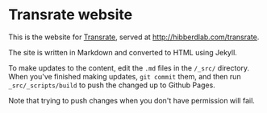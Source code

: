 # Transrate website

This is the website for [Transrate](http://github.com/Blahah/transrate), served at http://hibberdlab.com/transrate.

The site is written in Markdown and converted to HTML using Jekyll.

To make updates to the content, edit the `.md` files in the `/_src/` directory. When you've finished making updates, `git commit` them, and then run `_src/_scripts/build` to push the changed up to Github Pages.

Note that trying to push changes when you don't have permission will fail.
